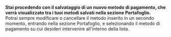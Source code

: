 **Stai procedendo con il salvataggio di un nuovo metodo di pagamento, che verrà visualizzato tra i tuoi metodi salvati nella sezione Portafoglio.**  
Potrai sempre modificare o cancellare il metodo inserito in un secondo momento, entrando nella sezione Portafoglio, e selezionando il metodo di pagamento su cui desideri intervenire all'interno della lista.

